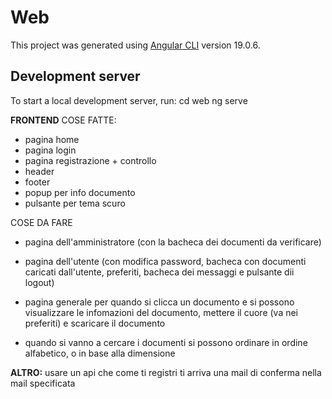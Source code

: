 # Web

This project was generated using [Angular CLI](https://github.com/angular/angular-cli) version 19.0.6.

## Development server

To start a local development server, run: cd web ng serve


**FRONTEND**
COSE FATTE:
- pagina home
- pagina login
- pagina registrazione + controllo
- header
- footer
- popup per info documento
- pulsante per tema scuro


COSE DA FARE
- pagina dell'amministratore (con la bacheca dei documenti da verificare)
- pagina dell'utente (con modifica password, bacheca con documenti caricati dall'utente, preferiti, bacheca dei messaggi e pulsante dii logout)
- pagina generale per quando si clicca un documento e si possono visualizzare le infomazioni del documento, mettere il cuore (va nei preferiti) e scaricare il documento


- quando si vanno a cercare i documenti si possono ordinare in ordine alfabetico, o in base alla dimensione

**ALTRO:**
usare un api che come ti registri ti arriva una mail di conferma nella mail specificata










